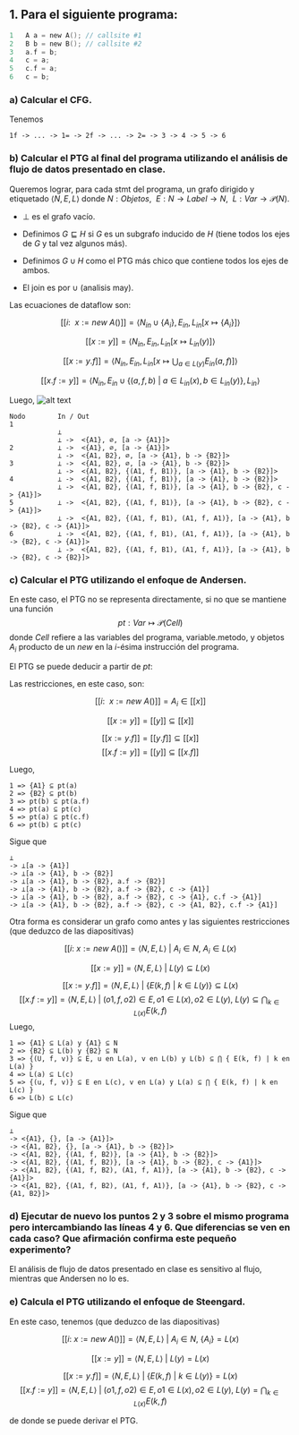 ## 1. Para el siguiente programa:

```c
1   A a = new A(); // callsite #1
2   B b = new B(); // callsite #2
3   a.f = b;
4   c = a;
5   c.f = a;
6   c = b;
```

### a) Calcular el CFG.

Tenemos

```
1f -> ... -> 1= -> 2f -> ... -> 2= -> 3 -> 4 -> 5 -> 6
```

### b) Calcular el PTG al final del programa utilizando el análisis de flujo de datos presentado en clase.

Queremos lograr, para cada stmt del programa, un grafo dirigido y etiquetado $\langle N, E, L \rangle$ donde $N: Objetos,\ \ E: N \to Label \to N,\ \ L: Var \to \mathcal{P}(N)$. 

- $\bot$ es el grafo vacío.

- Definimos $G \sqsubseteq H$ si $G$ es un subgrafo inducido de $H$ (tiene todos los ejes de $G$ y tal vez algunos más).

- Definimos $G \cup H$ como el PTG más chico que contiene todos los ejes de ambos.

- El join es por $\cup$ (analisis may).

Las ecuaciones de dataflow son:

$$
[[i:\ \ x := new\ A()]] = \langle N_{in} \cup \{A_i\}, E_{in}, L_{in}[x \mapsto \{A_i\}]\rangle
$$

$$
[[x := y]] = \langle N_{in}, E_{in}, L_{in}[x \mapsto L_{in}(y)]\rangle
$$
 
$$
[[x := y.f]] = \langle N_{in}, E_{in}, L_{in}[x \mapsto \bigcup_{a \in L(y)} E_{in}(a, f)]\rangle
$$

$$
[[x.f := y]] = \langle N_{in}, E_{in} \cup \{(a, f, b)\ |\ a \in L_{in}(x) , b \in L_{in}(y)\}, L_{in}\rangle
$$

Luego,
![alt text](image.png)
```
Nodo        In / Out
1           
            ⊥           
            ⊥ ->  <{A1}, ∅, [a -> {A1}]>
2           ⊥ ->  <{A1}, ∅, [a -> {A1}]>
            ⊥ ->  <{A1, B2}, ∅, [a -> {A1}, b -> {B2}]>         
3           ⊥ ->  <{A1, B2}, ∅, [a -> {A1}, b -> {B2}]>                   
            ⊥ ->  <{A1, B2}, {(A1, f, B1)}, [a -> {A1}, b -> {B2}]>
4           ⊥ ->  <{A1, B2}, {(A1, f, B1)}, [a -> {A1}, b -> {B2}]>         
            ⊥ ->  <{A1, B2}, {(A1, f, B1)}, [a -> {A1}, b -> {B2}, c -> {A1}]>        
5           ⊥ ->  <{A1, B2}, {(A1, f, B1)}, [a -> {A1}, b -> {B2}, c -> {A1}]>                 
            ⊥ ->  <{A1, B2}, {(A1, f, B1), (A1, f, A1)}, [a -> {A1}, b -> {B2}, c -> {A1}]>   
6           ⊥ ->  <{A1, B2}, {(A1, f, B1), (A1, f, A1)}, [a -> {A1}, b -> {B2}, c -> {A1}]>
            ⊥ ->  <{A1, B2}, {(A1, f, B1), (A1, f, A1)}, [a -> {A1}, b -> {B2}, c -> {B2}]>
```

### c) Calcular el PTG utilizando el enfoque de Andersen.

En este caso, el PTG no se representa directamente, si no que se mantiene una función
$$
pt: Var \mapsto \mathcal{P}(Cell)
$$
donde $Cell$ refiere a las variables del programa,  variable.metodo, y objetos $A_i$ producto de un *new* en la $i$-ésima instrucción del programa.

El PTG se puede deducir a partir de $pt$:

Las restricciones, en este caso, son:

$$
[[i:\ \ x := new\ A()]] = A_i \in [[x]]
$$

$$
[[x := y]] = [[y]] \subseteq [[x]]
$$
 
$$
[[x := y.f]] = [[y.f]] \subseteq [[x]]
$$
$$
[[x.f := y]] = [[y]] \subseteq [[x.f]]
$$ 

Luego,

```
1 => {A1} ⊆ pt(a)
2 => {B2} ⊆ pt(b)
3 => pt(b) ⊆ pt(a.f)
4 => pt(a) ⊆ pt(c)
5 => pt(a) ⊆ pt(c.f)
6 => pt(b) ⊆ pt(c)
```
Sigue que
```
⊥ 
-> ⊥[a -> {A1}]
-> ⊥[a -> {A1}, b -> {B2}]
-> ⊥[a -> {A1}, b -> {B2}, a.f -> {B2}]
-> ⊥[a -> {A1}, b -> {B2}, a.f -> {B2}, c -> {A1}]
-> ⊥[a -> {A1}, b -> {B2}, a.f -> {B2}, c -> {A1}, c.f -> {A1}]
-> ⊥[a -> {A1}, b -> {B2}, a.f -> {B2}, c -> {A1, B2}, c.f -> {A1}]
```

Otra forma es considerar un grafo como antes y las siguientes restricciones (que deduzco de las diapositivas)

$$
[[i:\ x := new\ A()]] = \langle N, E, L \rangle \ |\  A_i \in N,\ A_i \in L(x)
$$

$$
[[x := y]] = \langle N, E, L\rangle \ |\ L(y) \subseteq L(x)  
$$
 
$$
[[x := y.f]] = \langle N, E, L\rangle \ |\ \{E(k, f)\ |\ k \in L(y)\} \subseteq L(x) 
$$
$$
[[x.f := y]] = \langle N, E, L \rangle \ |\  (o1, f, o2) \in E, o1 \in L(x), o2 \in L(y),\ L(y) \subseteq \bigcap_{k \in L(x)} E(k, f) 
$$ 
Luego,

```
1 => {A1} ⊆ L(a) y {A1} ⊆ N
2 => {B2} ⊆ L(b) y {B2} ⊆ N
3 => {(U, f, v)} ⊆ E, u en L(a), v en L(b) y L(b) ⊆ ⋂ { E(k, f) | k en L(a) }
4 => L(a) ⊆ L(c)
5 => {(u, f, v)} ⊆ E en L(c), v en L(a) y L(a) ⊆ ⋂ { E(k, f) | k en L(c) }
6 => L(b) ⊆ L(c)
```
Sigue que
```
⊥ 
-> <{A1}, {}, [a -> {A1}]>
-> <{A1, B2}, {}, [a -> {A1}, b -> {B2}]>
-> <{A1, B2}, {(A1, f, B2)}, [a -> {A1}, b -> {B2}]>
-> <{A1, B2}, {(A1, f, B2)}, [a -> {A1}, b -> {B2}, c -> {A1}]>
-> <{A1, B2}, {(A1, f, B2), (A1, f, A1)}, [a -> {A1}, b -> {B2}, c -> {A1}]>
-> <{A1, B2}, {(A1, f, B2), (A1, f, A1)}, [a -> {A1}, b -> {B2}, c -> {A1, B2}]>
```


### d) Ejecutar de nuevo los puntos 2 y 3 sobre el mismo programa pero intercambiando las líneas 4 y 6. Que diferencias se ven en cada caso? Que afirmación confirma este pequeño experimento?

El análisis de flujo de datos presentado en clase es sensitivo al flujo, mientras que Andersen no lo es.

### e) Calcula el PTG utilizando el enfoque de Steengard.

En este caso, tenemos (que deduzco de las diapositivas)

$$
[[i:\ x := new\ A()]] = \langle N, E, L \rangle \ |\  A_i \in N,\ \{A_i\} = L(x)
$$

$$
[[x := y]] = \langle N, E, L\rangle \ |\ L(y) = L(x)  
$$
 
$$
[[x := y.f]] = \langle N, E, L\rangle \ |\ \{E(k, f)\ |\ k \in L(y)\} = L(x) 
$$
$$
[[x.f := y]] = \langle N, E, L \rangle \ |\  (o1, f, o2) \in E, o1 \in L(x), o2 \in L(y),\ L(y) = \bigcap_{k \in L(x)} E(k, f) 
$$

de donde se puede derivar el PTG.
